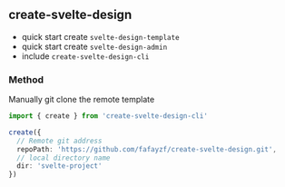 ## create-svelte-design

- quick start create `svelte-design-template`
- quick start create `svelte-design-admin`
- include `create-svelte-design-cli`

### Method
Manually git clone the remote template
```ts
import { create } from 'create-svelte-design-cli'

create({
  // Remote git address
  repoPath: 'https://github.com/fafayzf/create-svelte-design.git',
  // local directory name
  dir: 'svelte-project'
})

```